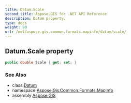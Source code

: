 ```yaml
---
title: Datum.Scale
second_title: Aspose.GIS for .NET API Reference
description: Datum property. 
type: docs
weight: 90
url: /net/aspose.gis.common.formats.mapinfo/datum/scale/
---
```

## Datum.Scale property

```csharp
public double Scale { get; set; }
```

### See Also

* class [Datum](../)
* namespace [Aspose.Gis.Common.Formats.MapInfo](../../datum/)
* assembly [Aspose.GIS](../../../)


